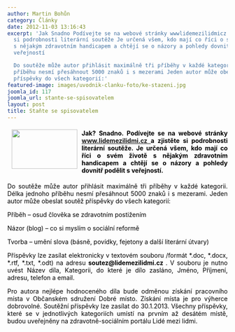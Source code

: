 ```yaml
---
author: Martin Bohůn
category: Články
date: 2012-11-03 13:16:43
excerpt: 'Jak Snadno Podívejte se na webové stránky wwwlidemezilidmicz a zjistěte
  si podrobnosti literární soutěže Je určená všem, kdo mají co říci o svém životě
  s nějakým zdravotním handicapem a chtějí se o názory a pohledy dovnitř podělit s
  veřejností

  Do soutěže může autor přihlásit maximálně tři příběhy v každé kategorii Délka jednoho
  příběhu nesmí přesáhnout 5000 znaků i s mezerami Jeden autor může obeslat soutěž
  příspěvky do všech kategorií:'
featured-image: images/uvodnik-clanku-foto/ke-stazeni.jpg
joomla_id: 117
joomla_url: stante-se-spisovatelem
layout: post
title: Staňte se spisovatelem
---
```


<h4 style="text-align: justify;">
 <img border="0" height="90" src="{{ site.baseurl }}/images/uvodnik-clanku-foto/ke-stazeni.jpg" style="float: left; margin-left: 10px; margin-right: 10px;" width="150"/>
 <span style="color: #000000;">
  Jak? Snadno. Podívejte se na webové stránky
  <a href="http://www.lidemezilidmi.cz" target="_blank" title="www.lidemezilidmi.cz">
   www.lidemezilidmi.cz
  </a>
  a zjistěte si podrobnosti literární soutěže. Je určená všem, kdo mají co říci o svém životě s nějakým zdravotním handicapem a chtějí se o názory a pohledy dovnitř podělit s veřejností.
 </span>
</h4>
<p style="text-align: justify;">
 <span style="color: #000000;">
  Do soutěže může autor přihlásit maximálně tři příběhy v každé kategorii. Délka jednoho příběhu nesmí přesáhnout 5000 znaků i s mezerami. Jeden autor může obeslat soutěž příspěvky do všech kategorií:
 </span>
</p>
<p style="text-align: justify;">
 <span style="color: #000000;">
  Příběh – osud člověka se zdravotním postižením
 </span>
</p>
<p style="text-align: justify;">
 <span style="color: #000000;">
  Názor (blog) – co si myslím o sociální reformě
 </span>
</p>
<p style="text-align: justify;">
 <span style="color: #000000;">
  Tvorba – umění slova (básně, povídky, fejetony a další literární útvary)
 </span>
</p>
<p style="text-align: justify;">
 <span style="color: #000000;">
  Příspěvky lze zasílat elektronicky v textovém souboru /formát *.doc, *.docx, *.rtf, *.txt, *.odt) na adresu
  <strong>
   soutez@lidemezilidmi.cz
  </strong>
  . V souboru je nutno uvést Název díla, Kategorii, do které je dílo zasláno, Jméno, Příjmení, adresu, telefon a email.
 </span>
</p>
<p style="text-align: justify;">
 <span style="color: #000000;">
  Pro autora nejlépe hodnoceného díla bude odměnou získání pracovního místa v Občanském sdružení Dobré místo. Získání místa je pro výherce dobrovolné. Soutěžní příspěvky lze zasílat do 30.1.2013. Všechny příspěvky, které se v jednotlivých kategoriích umístí na prvním až desátém místě, budou uveřejněny na zdravotně-sociálním portálu Lidé mezi lidmi.
 </span>
</p>